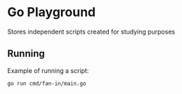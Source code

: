 # Go Playground

Stores independent scripts created for studying purposes

## Running
Example of running a script:

    go run cmd/fan-in/main.go